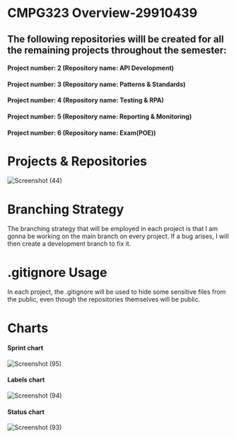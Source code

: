 # CMPG323 Overview-29910439
## The following repositories willl be created for all the remaining projects throughout the semester:
#### Project number: 2 (Repository name: API Development)

#### Project number: 3 (Repository name: Patterns & Standards)

#### Project number: 4 (Repository name: Testing & RPA)

#### Project number: 5 (Repository name: Reporting & Monitoring)

#### Project number: 6 (Repository name: Exam(POE))

# Projects & Repositories
![Screenshot (44)](https://github.com/bafanamahase/CMPG323-29910439/assets/88552699/7c46f721-670d-4fc2-b37d-2c4507556223)
# Branching Strategy
The branching strategy that will be employed in each project is that I am gonna be working on the main branch on every project. If a bug arises, I will then create a development branch to fix it.
# .gitignore Usage
In each project, the .gitignore will be used to hide some sensitive files from the public, even though the repositories themselves will  be public.
# Charts
#### Sprint chart
![Screenshot (95)](https://github.com/bafanamahase/CMPG323-29910439/assets/88552699/b78e021f-aead-427c-a99e-4233728bd6c3)

#### Labels chart
![Screenshot (94)](https://github.com/bafanamahase/CMPG323-29910439/assets/88552699/b22050cf-b760-4ffd-8ab4-991136405804)

#### Status chart
![Screenshot (93)](https://github.com/bafanamahase/CMPG323-29910439/assets/88552699/79328131-bdf7-4c06-8c7e-9bd074f27f42)

